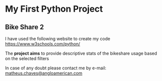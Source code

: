# My First Python Project #
## Bike Share 2 ##

I have used the following website to create my code
https://www.w3schools.com/python/

The **project aims** to provide descriptive stats of the bikeshare usage based on the selected filters

In case of any doubt please contact me by e-mail: [matheus.chaves@angloamerican.com](matheus.chaves@angloamerican.com)